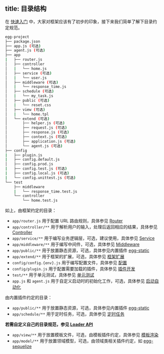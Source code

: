 title: 目录结构
---

在 [快速入门](../intro/quickstart.md) 中，大家对框架应该有了初步的印象，接下来我们简单了解下目录约定规范。

```bash
egg-project
├── package.json
├── app.js (可选)
├── agent.js (可选)
├── app
|   ├── router.js
│   ├── controller
│   |   └── home.js
│   ├── service (可选)
│   |   └── user.js
│   ├── middleware (可选)
│   |   └── response_time.js
│   ├── schedule (可选)
│   |   └── my_task.js
│   ├── public (可选)
│   |   └── reset.css
│   ├── view (可选)
│   |   └── home.tpl
│   └── extend (可选)
│       ├── helper.js (可选)
│       ├── request.js (可选)
│       ├── response.js (可选)
│       ├── context.js (可选)
│       ├── application.js (可选)
│       └── agent.js (可选)
├── config
|   ├── plugin.js
|   ├── config.default.js
│   ├── config.prod.js
|   ├── config.test.js (可选)
|   ├── config.local.js (可选)
|   └── config.unittest.js (可选)
└── test
    ├── middleware
    |   └── response_time.test.js
    └── controller
        └── home.test.js
```

如上，由框架约定的目录：
- `app/router.js` 用于配置 URL 路由规则，具体参见 [Router](./router.md)
- `app/controller/**` 用于解析用户的输入，处理后返回相应的结果，具体参见 [Controller](./controller.md)
- `app/service/**` 用于编写业务逻辑层，可选，建议使用，具体参见 [Service](./service.md)
- `app/middleware/**` 用于编写中间件，可选，具体参见 [Middleware](./middleware.md)
- `app/public/**` 用于放置静态资源，可选，具体参见内置插件 [egg-static](https://github.com/eggjs/egg-static)
- `app/extend/**` 用于框架的扩展，可选，具体参见 [框架扩展](./extend.md)
- `config/config.{env}.js` 用于编写配置文件，具体参见 [配置](./config.md)
- `config/plugin.js` 用于配置需要加载的插件，具体参见 [插件开发](../advanced/plugin.md)
- `test/**` 用于单元测试，具体参见 [单元测试](../core/unittest.md)
- `app.js` 和 `agent.js` 用于自定义启动时的初始化工作，可选，具体参见 [启动自动化](./app-start.md)

由内置插件约定的目录：
- `app/public/**` 用于放置静态资源，可选，具体参见内置插件 [egg-static](https://github.com/eggjs/egg-static)
- `app/schedule/**` 用于定时任务，可选，具体参见 [定时任务](./schedule.md)

**若需自定义自己的目录规范，参见 [Loader API](https://eggjs.org/zh-cn/advanced/loader.html)**
- `app/view/**` 用于放置模板文件，可选，由模板插件约定，具体参见 [模板渲染](../core/view.md)
- `app/model/**` 用于放置领域模型，可选，由领域类相关插件约定，如 [egg-sequelize](https://github.com/eggjs/egg-sequelize)
